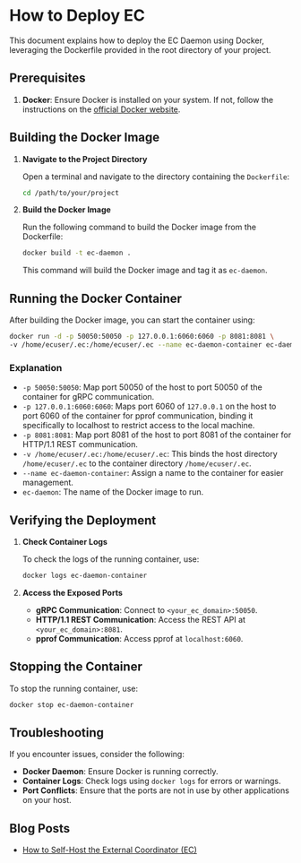 # How to Deploy EC

This document explains how to deploy the EC Daemon using Docker, leveraging the
Dockerfile provided in the root directory of your project.

## Prerequisites

1. **Docker**: Ensure Docker is installed on your system. If not, follow the
instructions on the
[official Docker website](https://docs.docker.com/get-docker/).

## Building the Docker Image

1. **Navigate to the Project Directory**

   Open a terminal and navigate to the directory containing the `Dockerfile`:

   ```bash
   cd /path/to/your/project
   ```

2. **Build the Docker Image**

   Run the following command to build the Docker image from the Dockerfile:

   ```bash
   docker build -t ec-daemon .
   ```

   This command will build the Docker image and tag it as `ec-daemon`.

## Running the Docker Container

After building the Docker image, you can start the container using:

```bash
docker run -d -p 50050:50050 -p 127.0.0.1:6060:6060 -p 8081:8081 \
-v /home/ecuser/.ec:/home/ecuser/.ec --name ec-daemon-container ec-daemon
```

### Explanation

- `-p 50050:50050`: Map port 50050 of the host to port 50050 of the container
for gRPC communication.
- `-p 127.0.0.1:6060:6060`: Maps port 6060 of `127.0.0.1` on the host to port
6060 of the container for pprof communication, binding it specifically to
localhost to restrict access to the local machine.
- `-p 8081:8081`: Map port 8081 of the host to port 8081 of the container for
HTTP/1.1 REST communication.
- `-v /home/ecuser/.ec:/home/ecuser/.ec`: This binds the host directory
`/home/ecuser/.ec` to the container directory `/home/ecuser/.ec`.
- `--name ec-daemon-container`: Assign a name to the container for easier
management.
- `ec-daemon`: The name of the Docker image to run.

## Verifying the Deployment

1. **Check Container Logs**

   To check the logs of the running container, use:

   ```bash
   docker logs ec-daemon-container
   ```

2. **Access the Exposed Ports**

   - **gRPC Communication**: Connect to `<your_ec_domain>:50050`.
   - **HTTP/1.1 REST Communication**: Access the REST API at `<your_ec_domain>:8081`.
   - **pprof Communication**: Access pprof at `localhost:6060`.

## Stopping the Container

To stop the running container, use:

```bash
docker stop ec-daemon-container
```

## Troubleshooting

If you encounter issues, consider the following:

- **Docker Daemon**: Ensure Docker is running correctly.
- **Container Logs**: Check logs using `docker logs` for errors or warnings.
- **Port Conflicts**: Ensure that the ports are not in use by other applications on your host.

## Blog Posts

- [How to Self-Host the External Coordinator (EC)](https://mohamedtechlife.com/how-to-self-host-ec)
